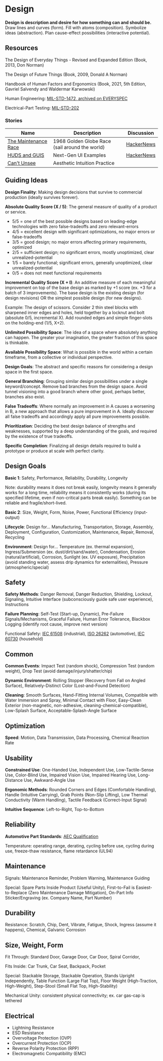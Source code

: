# Design

**Design is description and desire for how something can and should be.** Draw lines and curves (form). Fill with atoms (composition). Symbolize ideas (abstraction). Plan cause-effect possibilities (interactive potential). 

## Resources

The Design of Everyday Things - Revised and Expanded Edition (Book, 2013, Don Norman)

The Design of Future Things (Book, 2009, Donald A Norman)

Handbook of Human Factors and Ergonomics (Book, 2021, 5th Edition, Gavriel Salvendy and Waldermar Karwowski)

Human Engineering: [MIL-STD-1472, archived on EVERYSPEC](http://everyspec.com/MIL-STD/MIL-STD-1400-1499/MIL-STD-1472H_57041/)

Electrical-Part Testing: [MIL-STD-202](http://everyspec.com/MIL-STD/MIL-STD-0100-0299/MIL-STD-202G_2397/)

### Stories

Name | Description | Discussion
---|---|---
[The Maintenance Race](https://www.worksinprogress.co/issue/the-maintenance-race/) | 1968 Golden Globe Race (sail around the world) | [HackerNews](https://news.ycombinator.com/item?id=32196345)
[HUDS and GUIS](https://www.hudsandguis.com) | Next-Gen UI Examples | [HackerNews](https://news.ycombinator.com/item?id=31105513)
[Can't Unsee](https://cantunsee.space/) | Aesthetic Intuition Practice | 

## Guiding Ideas

**Design Finality**: Making design decisions that survive to commercial production (ideally survives forever).

**Absolute Quality Score (X / 5)**: The general measure of quality of a product or service. 

* 5/5 = one of the best possible designs based on leading-edge technologies with zero false-tradeoffs and zero relevant-errors
* 4/5 = excellent design with significant optimizations, no major errors or false-tradeoffs
* 3/5 = good design; no major errors affecting primary requirements, optimized
* 2/5 = sufficient design; no significant errors, mostly unoptimized, clear unrealized-potential
* 1/5 = barely functional; significant errors, generally unoptimized, clear unrealized-potential
* 0/5 = does not meet functional requirements

**Incremental Quality Score (X + I)**: An additive measure of each meaningful improvement on top of the base design as marked by +1 score (ex. +3 for a batch of 3 improvements). The base design is the existing design (for design revisions) OR the simplest possible design (for new designs).

Example: The design of scissors. Consider 2 thin steel blocks with sharpened inner edges and holes, held together by a locknut and bolt (absolute 0/5, incremental X). Add rounded edges and simple finger-slots on the holding-end (1/5, X+2). 

**Unlimited Possibility Space**: The idea of a space where absolutely anything can happen. The greater your imagination, the greater fraction of this space is thinkable.

**Available Possibility Space**: What is possible in the world within a certain timeframe, from a collective or individual perspective.

**Design Goals**: The abstract and specific reasons for considering a design space in the first space.

**General Branching**: Grouping similar design possibilities under a single keyword/concept. Remove bad branches from the design space. Avoid tunnel visioning into a good branch where other good, perhaps better, branches also exist.

**False Tradeoffs**: Where normally an improvement in A causes a worsening in B, a new approach that allows a pure improvement in A. Ideally discover all false tradeoffs and accordingly apply all pure improvements possible.

**Prioritization**: Deciding the best design balance of strengths and weaknesses, supported by a deep understanding of the goals, and required by the existence of true tradeoffs.

**Specific Completion**: Finalizing all design details required to build a prototype or produce at scale with perfect clarity.

## Design Goals

**Basic 1**: Safety, Performance, Reliability, Durability, Longevity

Note: durability means it does not break easily, longevity means it generally works for a long time, reliability means it consistently works (during its specified lifetime, even if non-critical parts break easily). Something can be reliable and fragile/short-lived.

**Basic 2**: Size, Weight, Form, Noise, Power, Functional Efficiency (input-output)

**Lifecycle**: Design for... Manufacturing, Transportation, Storage, Assembly, Deployment, Configuration, Customization, Maintenance, Repair, Removal, Recycling

**Environment**: Design for... Temperature (ex. thermal expansion), Ingress/Submersion (ex. dust/dirt/sand/water), Condensation, Erosion (natural/artificial), Corrosion, Sunlight (ex. UV exposure), Precipitation (avoid standing water, assess drip dynamics for externalities), Pressure (atmospheric/special)

## Safety

**Safety Methods**: Danger Removal, Danger Reduction, Shielding, Lockout, Signaling, Intuitive Interface (subconsciously guide safe user experience), Instructions

**Failure Planning**: Self-Test (Start-up, Dynamic), Pre-Failure Signals/Mechanisms, Graceful Failure, Human Error Tolerance, Blackbox Logging (identify root cause, improve next version)

Functional Safety:
[IEC 61508](https://webstore.iec.ch/publication/5515) (industrial), 
[ISO 26262](https://www.iso.org/standard/68383.html) (automotive),
[IEC 60730](https://webstore.iec.ch/publication/3117) (household)

## Common

**Common Events**: Impact Test (random shock), Compression Test (random weight), Drop Test (avoid damage/injury/shatter/chip)

**Dynamic Environment**: Rolling Stopper (Recovery from Fall on Angled Surface), Relatively-Distinct Color (Lost-and-Found Detection)

**Cleaning**: Smooth Surfaces, Hand-Fitting Internal Volumes, Compatible with Water Immersion and Spray, Minimal Contact with Floor, Easy-Clean Exterior (non-magnetic, non-adhesive, cleaning-chemical-compatible), Low-Splash Surface, Acceptable-Splash-Angle Surface

## Optimization

**Speed**: Motion, Data Transmission, Data Processing, Chemical Reaction Rate

## Usability

**Constrained Use**: One-Handed Use, Independent Use, Low-Tactile-Sense Use, Color-Blind Use, Impaired Vision Use, Impaired Hearing Use, Long-Distance Use, Awkward-Angle Use

**Ergonomic Methods**: Rounded Corners and Edges (Comfortable Handling), Handle (Intuitive Carrying), Grab Points (Non-Slip Lifting), Low Thermal Conductivity (Warm Handling), Tactile Feedback (Correct-Input Signal)

**Intuitive Sequence**: Left-to-Right, Top-to-Bottom

## Reliability

**Automotive Part Standards**: [AEC Qualification](http://www.aecouncil.com/AECDocuments.html)

Temperature: operating range, derating, cycling before use, cycling during use, freeze-thaw resistance, flame retardance (UL94)

## Maintenance

Signals: Maintenance Reminder, Problem Warning, Maintenance Guiding

Special: Spare Parts Inside Product (Useful Unity), First-to-Fail is Easiest-to-Replace (Zero Maintenance Damage Mitigation), On-Part Info Sticker/Engraving (ex. Company Name, Part Number)

## Durability

Resistance: Scratch, Chip, Dent, Vibrate, Fatigue, Shock, Ingress (assume it happens), Chemical, Galvanic Corrosion

## Size, Weight, Form

Fit Through: Standard Door, Garage Door, Car Door, Spiral Corridor, 

Fits Inside: Car Trunk, Car Seat, Backpack, Pocket

Special: Stackable Storage, Stackable Operation, Stands Upright Independently, Table Function (Large Flat Top), Floor Weight (High-Traction, High-Weight), Step-Stool (Small Flat Top, High-Stability)

Mechanical Unity: consistent physical connectivity; ex. car gas-cap is tethered

## Electrical

* Lightning Resistance
* ESD Resistance
* Overvoltage Protection (OVP)
* Overcurrent Protection (OCP)
* Reverse Polarity Protection (RPP)
* Electromagnetic Compatibility (EMC)










